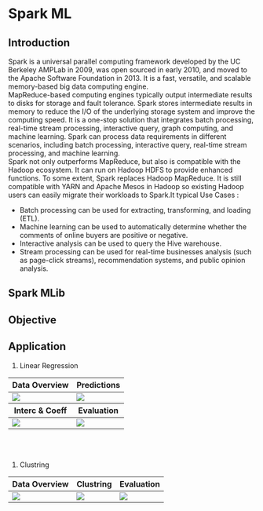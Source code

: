 # Spark ML

## Introduction 
Spark is a universal parallel computing framework developed by the UC Berkeley AMPLab in 2009, was open sourced in early 2010, and moved to the Apache Software Foundation in 2013. It is a fast, versatile, and scalable memory-based big data computing engine.<br>
MapReduce-based computing engines typically output intermediate results to disks for storage and fault tolerance. Spark stores intermediate results in memory to reduce the I/O of the underlying storage system and improve the computing speed. It is a one-stop solution that integrates batch processing, real-time stream processing, interactive query, graph computing, and machine learning. Spark can process data requirements in different scenarios, including batch processing, interactive query, real-time stream processing, and machine learning. <br>
Spark not only outperforms MapReduce, but also is compatible with the Hadoop ecosystem. It can run on Hadoop HDFS to provide enhanced functions. To some extent, Spark replaces Hadoop MapReduce. It is still compatible with YARN and Apache Mesos in Hadoop so existing Hadoop users can easily migrate their workloads to Spark.It typical Use Cases :
- Batch processing can be used for extracting, transforming, and loading (ETL).
- Machine learning can be used to automatically determine whether the comments of online buyers are positive or negative.
- Interactive analysis can be used to query the Hive warehouse.
- Stream processing can be used for real-time businesses analysis (such as page-click streams), recommendation systems, and public opinion analysis.<br>

## Spark MLib


## Objective


## Application
1. Linear Regression
<table >
    <thead>
        <tr>
            <th>Data Overview</th>
            <th>Predictions</th>
        </tr>
    </thead>
    <tbody>
        <tr>
            <td><img src="Screenshots/"1.png"></td>
            <td><img src="Screenshots/"2.png"></td>
        </tr>
    </tbody>
   <thead>
        <tr>
            <th>Interc & Coeff</th>
            <th>Evaluation</th>
        </tr>
    </thead>
    <tbody>
        <tr>
            <td><img src="Screenshots/"3.png"></td>
            <td><img src="Screenshots/""></td>
        </tr>
    </tbody>
</table>
<br><br>

1. Clustring
<table >
    <thead>
        <tr>
            <th>Data Overview</th>
            <th>Clustring</th>
            <th>Evaluation</th>
        </tr>
    </thead>
    <tbody>
        <tr>
            <td><img src="Screenshots/"4.png"></td>
            <td><img src="Screenshots/"5.pnh"></td>
            <td><img src="Screenshots/"6.png"></td>
        </tr>
    </tbody>
</table>
<br><br>
